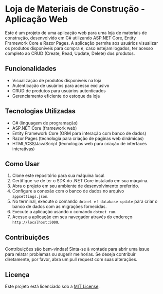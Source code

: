 # Loja de Materiais de Construção - Aplicação Web

Este é um projeto de uma aplicação web para uma loja de materiais de construção, desenvolvido em C# utilizando ASP.NET Core, Entity Framework Core e Razor Pages. A aplicação permite aos usuários visualizar os produtos disponíveis para compra e, caso estejam logados, ter acesso completo ao CRUD (Create, Read, Update, Delete) dos produtos.

## Funcionalidades

- Visualização de produtos disponíveis na loja
- Autenticação de usuários para acesso exclusivo
- CRUD de produtos para usuários autenticados
- Gerenciamento eficiente do estoque da loja

## Tecnologias Utilizadas

- C# (linguagem de programação)
- ASP.NET Core (framework web)
- Entity Framework Core (ORM para interação com banco de dados)
- Razor Pages (tecnologia para criação de páginas web dinâmicas)
- HTML/CSS/JavaScript (tecnologias web para criação de interfaces interativas)

## Como Usar

1. Clone este repositório para sua máquina local.
2. Certifique-se de ter o SDK do .NET Core instalado em sua máquina.
3. Abra o projeto em seu ambiente de desenvolvimento preferido.
4. Configure a conexão com o banco de dados no arquivo `appsettings.json`.
5. No terminal, execute o comando `dotnet ef database update` para criar o banco de dados com as migrações fornecidas.
6. Execute a aplicação usando o comando `dotnet run`.
7. Acesse a aplicação em seu navegador através do endereço `http://localhost:5000`.

## Contribuições

Contribuições são bem-vindas! Sinta-se à vontade para abrir uma issue para relatar problemas ou sugerir melhorias. Se deseja contribuir diretamente, por favor, abra um pull request com suas alterações.

## Licença

Este projeto está licenciado sob a [MIT License](https://opensource.org/licenses/MIT).
